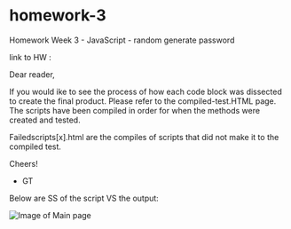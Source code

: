 # homework-3
Homework Week 3 - JavaScript - random generate password 

link to HW : 

Dear reader,

If you would ike to see the process of how each code block was dissected to create the final product. Please refer to the compiled-test.HTML page. The scripts have been compiled in order for when the methods were created and tested.

Failedscripts[x].html are the compiles of scripts that did not make it to the compiled test. 

Cheers!

- GT

Below are SS of the script VS the output:

![Image of Main page](https://github.com/einobaka/hw03-js-pwgenerator-gt/blob/master/Assets/hw03-passwordGen-working.png)